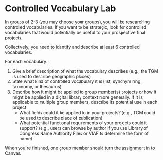 # Controlled Vocabulary Lab

In groups of 2-3 (you may choose your groups), you will be researching controlled vocabularies. If you want to be strategic, look for controlled vocabularies that would potentially be useful to your prospective final projects. 

Collectively, you need to identify and describe at least 6 controlled vocabularies.

For each vocabulary:
1. Give a brief description of what the vocabulary describes (e.g., the TGM is used to describe geographic places)
2. State what kind of controlled vocabulary it is (list, synonym ring, taxonomy, or thesaurus)
3. Describe how it might be applied to group member(s) projects or how it might be applied in a digital library context more generally. If it is applicable to multiple group members, describe its potential use in each project.
    - What fields could it be applied to in your projects? (e.g., TGM could be used to describe place of publication)
    - What potential functional requirements of your projects could it support? (e.g., users can browse by author if you use Library of Congress Name Authority Files or VIAF to determine the form of name)

When you're finished, one group member should turn the assignment in to Canvas. 
